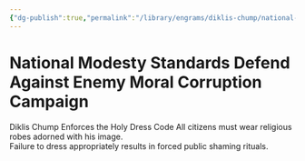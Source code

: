 ```yaml
---
{"dg-publish":true,"permalink":"/library/engrams/diklis-chump/national-modesty-standards-defend-against-enemy-moral-corruption-campaign/","tags":["DC/Religion","DC/AS4"]}
---
```


# National Modesty Standards Defend Against Enemy Moral Corruption Campaign
Diklis Chump Enforces the Holy Dress Code
	All citizens must wear religious robes adorned with his image.  
	Failure to dress appropriately results in forced public shaming rituals.
